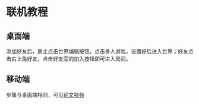 # <i class="fa-solid fa-globe"></i> 联机教程
<ArticleMetadata />

## 桌面端
添加好友后，房主点击世界编辑按钮，点击多人游戏，设置好后进入世界；好友点击右上角好友，点击好友旁的加入按钮即可进入房间。

## 移动端
步骤与桌面端相同，可见[前文视频](https://www.bilibili.com/video/BV1Wx38zTEYx/?t=638&bvid=BV1Wx38zTEYx)